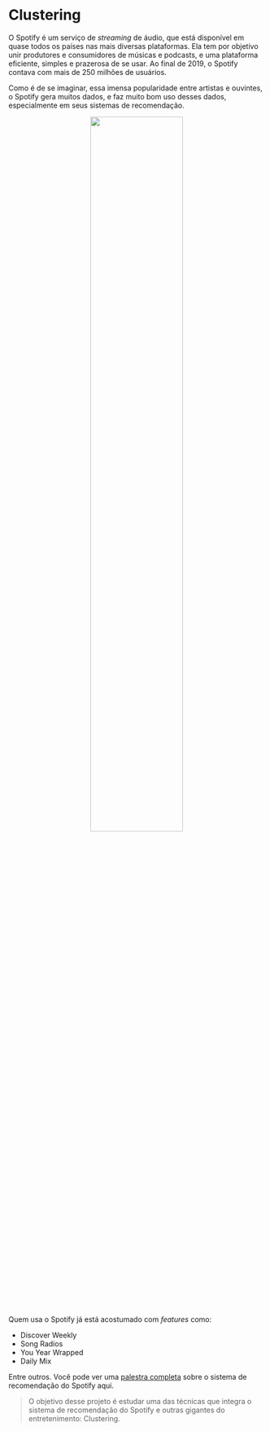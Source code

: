 

# Clustering

O Spotify é um serviço de *streaming* de áudio, que está disponível em quase todos os países nas mais diversas plataformas. Ela tem por objetivo unir produtores e consumidores de músicas e podcasts, e uma plataforma eficiente, simples e prazerosa de se usar. Ao final de 2019, o Spotify contava com mais de 250 milhões de usuários.

Como é de se imaginar, essa imensa popularidade entre artistas e ouvintes, o Spotify gera muitos dados, e faz muito bom uso desses dados, especialmente em seus sistemas de recomendação.

<center><img width="60%" src="http://www.luminmusic.com/images/streaming-icon-spotify.png"></center>

Quem usa o Spotify já está acostumado com *features* como:

* Discover Weekly
* Song Radios
* You Year Wrapped
* Daily Mix

Entre outros. Você pode ver uma [palestra completa](https://www.youtube.com/watch?v=2VvM98flwq0&t=677s) sobre o sistema de recomendação do Spotify aqui.

> O objetivo desse projeto é estudar uma das técnicas que integra o sistema de recomendação do Spotify e outras gigantes do entretenimento: Clustering.
